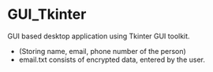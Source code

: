 # GUI_Tkinter
GUI based desktop application using Tkinter GUI toolkit.
- (Storing name, email, phone number of the person)
- email.txt consists of encrypted data, entered by the user.
